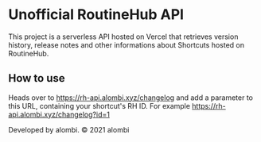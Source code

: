 # Unofficial RoutineHub API
This project is a serverless API hosted on Vercel that retrieves version history, release notes and other informations about Shortcuts hosted on RoutineHub.
## How to use
Heads over to https://rh-api.alombi.xyz/changelog and add a parameter to this URL, containing your shortcut's RH ID. For example https://rh-api.alombi.xyz/changelog?id=1

Developed by alombi. © 2021 alombi